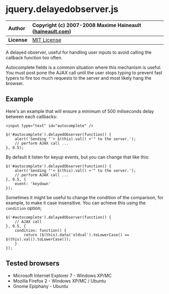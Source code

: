 # jquery.delayedobserver.js #

| **Author** | Copyright (c) 2007-2008 Maxime Haineault ([haineault.com](http://haineault.com)) |
|:-----------|:---------------------------------------------------------------------------------|
| **License** | [MIT License](http://www.opensource.org/licenses/mit-license.php) |

A delayed observer, useful for handling user inputs to avoid calling the callback function too often.

Autocomplete fields is a common situation where this mechanism is useful. You must post pone the AJAX call until the user stops typing to prevent fast typers to fire too much requests to the server and most likely hang the browser.

## Example ##

Here's an example that will ensure a minimum of 500 miliseconds delay between each callbacks:

```
<input type="text" id="autocomplete" />
```

```
$('#autocomplete').delayedObserver(function() {
    alert('Sending "'+ $(this).val() +'" to the server.');
    // perform AJAX call ...
}, 0.5);
```

By default it listen for keyup events, but you can change that like this:

```
$('#autocomplete').delayedObserver(function() {
    alert('Sending "'+ $(this).val() +'" to the server.');
    // perform AJAX call ...
}, 0.5, {
    event: 'keydown'
});
```

Sometimes it might be useful to change the condition of the comparison, for example, to make it case insensitive. You can achieve this using the `condition` option;

```
$('#autocomplete').delayedObserver(function() {
    // AJAX call
}, 0.5, {
    condition: function() { 
        return ($(this).data('oldval').toLowerCase() == $(this).val().toLowerCase());
    }
});
```

## Tested browsers ##

  * Microsoft Internet Explorer 7 - Windows XP/MC
  * Mozilla Firefox 2 - Windows XP/MC / Ubuntu
  * Gnome Epiphany - Ubuntu